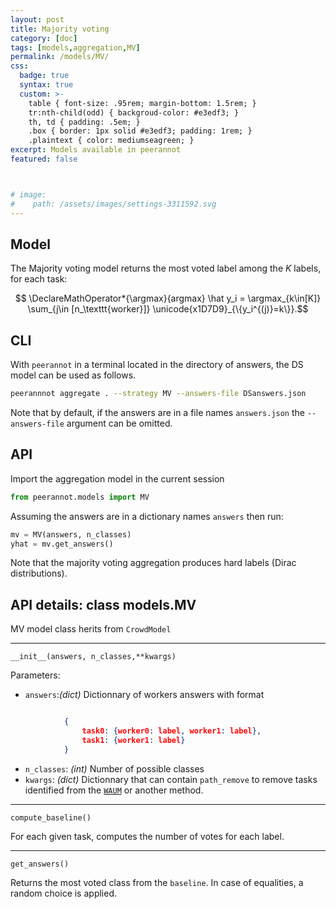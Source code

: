 ```yaml
---
layout: post
title: Majority voting
category: [doc]
tags: [models,aggregation,MV]
permalink: /models/MV/
css:
  badge: true
  syntax: true
  custom: >-
    table { font-size: .95rem; margin-bottom: 1.5rem; }
    tr:nth-child(odd) { backgroud-color: #e3edf3; }
    th, td { padding: .5em; }
    .box { border: 1px solid #e3edf3; padding: 1rem; }
    .plaintext { color: mediumseagreen; }
excerpt: Models available in peerannot
featured: false



# image:
#    path: /assets/images/settings-3311592.svg
---
```


<!-- https://math.meta.stackexchange.com/questions/33302/double-struck-1-in-mathjax -->

## Model

The Majority voting model returns the most voted label among the $K$ labels, for each task:

$$
\DeclareMathOperator*{\argmax}{argmax}
\hat y_i = \argmax_{k\in[K]} \sum_{j\in [n_\texttt{worker}]}  \unicode{x1D7D9}_{\{y_i^{(j)}=k\}}.$$

## CLI
With `peerannot` in a terminal located in the directory of answers, the DS model can be used as follows.

```bash
peerannnot aggregate . --strategy MV --answers-file DSanswers.json
```

Note that by default, if the answers are in a file names `answers.json` the `--answers-file` argument can be omitted.

## API

Import the aggregation model in the current session

```python
from peerannot.models import MV
```

Assuming the answers are in a dictionary names `answers` then run:

```python
mv = MV(answers, n_classes)
yhat = mv.get_answers()
```

Note that the majority voting aggregation produces hard labels (Dirac distributions).


## API details: class models.MV
MV model class herits from `CrowdModel`

---
`__init__(answers, n_classes,**kwargs)`

Parameters:
- `answers`:*(dict)*
  Dictionnary of workers answers with format
```json

            {
                task0: {worker0: label, worker1: label},
                task1: {worker1: label}
            }
```
- `n_classes`: *(int)*
  Number of possible classes
- `kwargs`: *(dict)*
  Dictionnary that can contain `path_remove` to remove tasks identified from the [`WAUM`]() or another method.

---
`compute_baseline()`

For each given task, computes the number of votes for each label.

---
`get_answers()`

Returns the most voted class from the `baseline`. In case of equalities, a random choice is applied.
